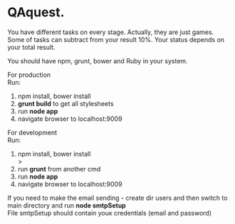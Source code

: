 <h1>QAquest.</h1>
You have different tasks on every stage. Actually, they are just games. Some of tasks can subtract from your result 10%.
 Your status depends on your total result.

You should have npm, grunt, bower and Ruby in your system.

For production <br>
Run:<br>
1)  npm install, bower install<br>
2)  <b>grunt build</b> to get all stylesheets<br>
3)  run <b>node app</b><br>
4)  navigate browser to localhost:9009<br>


For development<br>
Run:<br>
1)  npm install, bower install<br>>
2)  run <b>grunt</b> from another cmd <br>
3)  run <b>node app</b><br>
3)  navigate browser to localhost:9009<br>


If you need to make the email sending - create dir users and then switch to main directory and run <b>node smtpSetup</b><br>
File smtpSetup should contain youк credentials (email and password)<br>



